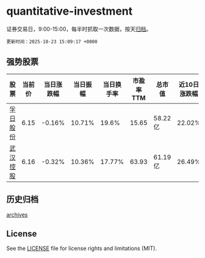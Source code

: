# quantitative-investment

证券交易日，9:00-15:00，每半时抓取一次数据，按天[归档](archives)。

`更新时间：2025-10-23 15:09:17 +0800`

## 强势股票

|股票|当前价|当日涨跌幅|当日振幅|当日换手率|市盈率TTM|总市值|近10日涨跌幅|
|----|----|----|----|----|----|----|----|
|[孚日股份](https://xueqiu.com/S/SZ002083)|6.15|-0.16%|10.71%|19.6%|15.65|58.22亿|22.02%|
|[武汉控股](https://xueqiu.com/S/SH600168)|6.16|-0.32%|10.36%|17.77%|63.93|61.19亿|26.49%|

## 历史归档

[archives](archives)

## License

See the [LICENSE](LICENSE) file for license rights and limitations (MIT).